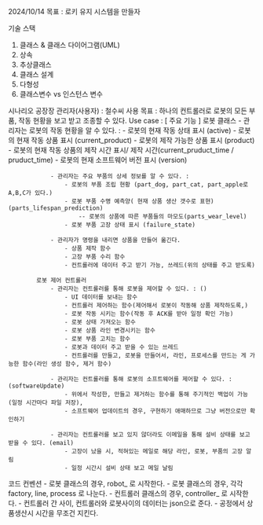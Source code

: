 2024/10/14
목표 : 로키 유지 시스템을 만들자

기술 스택
1. 클래스 & 클래스 다이어그램(UML)
2. 상속
3. 추상클래스
4. 클래스 설계
5. 다형성
6. 클래스변수 vs 인스턴스 변수


시나리오
    공장장 관리자(사용자) : 철수씨
    사용 목표 : 하나의 컨트롤러로 로봇의 모든 부품, 작동 현황을 보고 받고 조종할 수 있다.
    Use case :
        [ 주요 기능 ]
            로봇 클래스
                - 관리자는 로봇의 작동 현황을 알 수 있다. :
                    - 로봇의 현재 작동 상태 표시 (active)
                    - 로봇의 현재 작동 상품 표시 (current_product)
                    - 로봇의 제작 가능한 상품 표시 (product)
                    - 로봇의 현재 작동 상품의 제작 시간 표시/ 제작 시간(current_pruduct_time / pruduct_time)
                    - 로봇의 현재 소프트웨어 버전 표시 (version)

                - 관리자는 주요 부품의 상세 정보를 알 수 있다. :
                    - 로봇의 부품 조립 현황 (part_dog, part_cat, part_apple로 A,B,C가 있다.)
                    - 로봇 부품 수명 예측양( 현재 상품 생산 갯수로 표현) (parts_lifespan_prediction)
                        -- 로봇의 상품에 따른 부품들의 마모도(parts_wear_level)
                    - 로봇 부품 고장 상태 표시 (failure_state)
                
                - 관리자가 명령을 내리면 상품을 만들어 옮긴다.
                    - 상품 제작 함수
                    - 고장 부품 수리 함수
                    - 컨트롤러에 데이터 주고 받기 가능, 쓰레드(위의 상태를 주고 받도록)

            로봇 제어 컨트롤러
                - 관리자는 컨트롤러를 통해 로봇을 제어할 수 있다. : ()
                    - UI 데이터를 보내는 함수
                    - 컨트롤러 제어하는 함수(제어해서 로봇이 작동해 상품 제작하도록,)
                    - 로봇 작동 시키는 함수(작동 후 ACK를 받아 일정 확인 가능)
                    - 로봇 상태 가져오는 함수
                    - 로봇 상품 라인 변경시키는 함수
                    - 로봇 부품 고치는 함수
                    - 로봇과 데이터 주고 받을 수 있는 쓰레드
                    - 컨트롤러를 만들고, 로봇을 만들어서, 라인, 프로세스를 만드는 게 가능한 함수(라인 생성 함수, 제거 함수)

                - 관리자는 컨트롤러를 통해 로봇의 소프트웨어를 제어할 수 있다. : (softwareUpdate)
                    - 위에서 작성한, 만들고 제거하는 함수를 통해 주기적인 백업이 가능(일정 시간마다 파일 저장),
                    - 소프트웨어 업데이트의 경우, 구현하기 애매하므로 그냥 버전으로만 확인하기

                - 관리자는 컨트롤러를 보고 있지 않더라도 이메일을 통해 설비 상태를 보고 받을 수 있다. (email)
                    - 고장이 났을 시, 적혀있는 메일로 해당 라인, 로봇, 부품의 고장 알림
                    - 일정 시간시 설비 상태 보고 메일 날림
                    
코드 컨벤션
    - 로봇 클래스의 경우, robot_ 로 시작한다.
    - 로봇 클래스의 경우, 각각 factory, line, process 로 나눈다.
    - 컨트롤러 클래스의 경우, controller_ 로 시작한다.
    - 컨트롤러 간 사이, 컨트롤러와 로봇사이의 데이터는 json으로 준다.
    - 공정에서 상품생산시 시간을 무조건 지킨다.